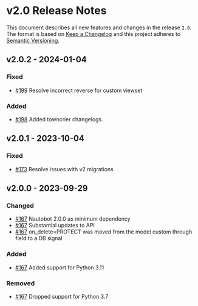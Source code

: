 # v2.0 Release Notes

This document describes all new features and changes in the release `2.0`. The format is based on [Keep a Changelog](https://keepachangelog.com/en/1.0.0/) and this project adheres to [Semantic Versioning](https://semver.org/spec/v2.0.0.html).

## v2.0.2 - 2024-01-04

### Fixed

- [#199](https://github.com/nautobot/nautobot-plugin-firewall-models/issues/199) Resolve incorrect reverse for custom viewset

### Added

- [#198](https://github.com/nautobot/nautobot-plugin-firewall-models/issues/199) Added towncrier changelogs.

## v2.0.1 - 2023-10-04

### Fixed

- [#173](https://github.com/nautobot/nautobot-plugin-firewall-models/issues/173) Resolve issues with v2 migrations

## v2.0.0 - 2023-09-29

### Changed

- [#167](https://github.com/nautobot/nautobot-plugin-firewall-models/pull/167) Nautobot 2.0.0 as minimum dependency
- [#167](https://github.com/nautobot/nautobot-plugin-firewall-models/pull/167) Substantial updates to API
- [#167](https://github.com/nautobot/nautobot-plugin-firewall-models/pull/167) on_delete=PROTECT was moved from the model custom through field to a DB signal

### Added

- [#167](https://github.com/nautobot/nautobot-plugin-firewall-models/pull/167) Added support for Python 3.11

### Removed

- [#167](https://github.com/nautobot/nautobot-plugin-firewall-models/pull/167) Dropped support for Python 3.7
